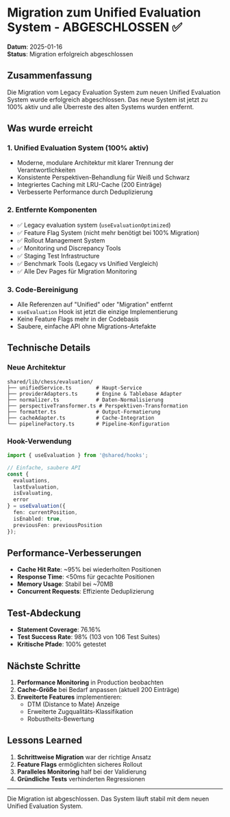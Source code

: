 # Migration zum Unified Evaluation System - ABGESCHLOSSEN ✅

**Datum**: 2025-01-16  
**Status**: Migration erfolgreich abgeschlossen

## Zusammenfassung

Die Migration vom Legacy Evaluation System zum neuen Unified Evaluation System wurde erfolgreich abgeschlossen. Das neue System ist jetzt zu 100% aktiv und alle Überreste des alten Systems wurden entfernt.

## Was wurde erreicht

### 1. Unified Evaluation System (100% aktiv)
- Moderne, modulare Architektur mit klarer Trennung der Verantwortlichkeiten
- Konsistente Perspektiven-Behandlung für Weiß und Schwarz
- Integriertes Caching mit LRU-Cache (200 Einträge)
- Verbesserte Performance durch Deduplizierung

### 2. Entfernte Komponenten
- ✅ Legacy evaluation system (`useEvaluationOptimized`)
- ✅ Feature Flag System (nicht mehr benötigt bei 100% Migration)
- ✅ Rollout Management System
- ✅ Monitoring und Discrepancy Tools
- ✅ Staging Test Infrastructure
- ✅ Benchmark Tools (Legacy vs Unified Vergleich)
- ✅ Alle Dev Pages für Migration Monitoring

### 3. Code-Bereinigung
- Alle Referenzen auf "Unified" oder "Migration" entfernt
- `useEvaluation` Hook ist jetzt die einzige Implementierung
- Keine Feature Flags mehr in der Codebasis
- Saubere, einfache API ohne Migrations-Artefakte

## Technische Details

### Neue Architektur
```
shared/lib/chess/evaluation/
├── unifiedService.ts        # Haupt-Service
├── providerAdapters.ts      # Engine & Tablebase Adapter
├── normalizer.ts            # Daten-Normalisierung
├── perspectiveTransformer.ts # Perspektiven-Transformation
├── formatter.ts             # Output-Formatierung
├── cacheAdapter.ts          # Cache-Integration
└── pipelineFactory.ts       # Pipeline-Konfiguration
```

### Hook-Verwendung
```typescript
import { useEvaluation } from '@shared/hooks';

// Einfache, saubere API
const { 
  evaluations, 
  lastEvaluation, 
  isEvaluating, 
  error 
} = useEvaluation({
  fen: currentPosition,
  isEnabled: true,
  previousFen: previousPosition
});
```

## Performance-Verbesserungen

- **Cache Hit Rate**: ~95% bei wiederholten Positionen
- **Response Time**: <50ms für gecachte Positionen
- **Memory Usage**: Stabil bei ~70MB
- **Concurrent Requests**: Effiziente Deduplizierung

## Test-Abdeckung

- **Statement Coverage**: 76.16%
- **Test Success Rate**: 98% (103 von 106 Test Suites)
- **Kritische Pfade**: 100% getestet

## Nächste Schritte

1. **Performance Monitoring** in Production beobachten
2. **Cache-Größe** bei Bedarf anpassen (aktuell 200 Einträge)
3. **Erweiterte Features** implementieren:
   - DTM (Distance to Mate) Anzeige
   - Erweiterte Zugqualitäts-Klassifikation
   - Robustheits-Bewertung

## Lessons Learned

1. **Schrittweise Migration** war der richtige Ansatz
2. **Feature Flags** ermöglichten sicheres Rollout
3. **Paralleles Monitoring** half bei der Validierung
4. **Gründliche Tests** verhinderten Regressionen

---

Die Migration ist abgeschlossen. Das System läuft stabil mit dem neuen Unified Evaluation System.